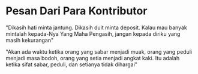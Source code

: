 # Pesan Dari Para Kontributor 

"Dikasih hati minta jantung.
Dikasih duit minta deposit.
Kalau mau banyak mintalah kepada-Nya Yang Maha Pengasih,
jangan kepada diriku yang masih kekurangan"


"Akan ada waktu ketika orang yang sabar menjadi muak,
orang yang peduli menjadi masa bodoh,
orang yang setia menjadi angkat kaki.
Itu adalah ketika sifat sabar, peduli, dan setianya tidak dihargai"
